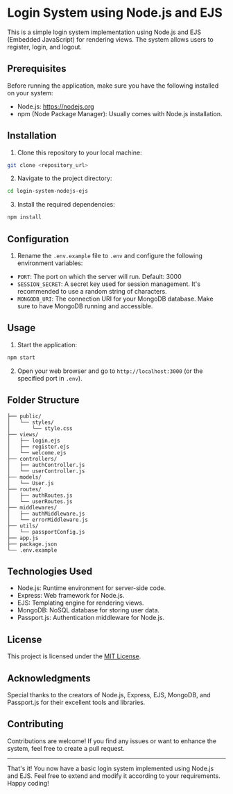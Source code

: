 # Login System using Node.js and EJS

This is a simple login system implementation using Node.js and EJS (Embedded JavaScript) for rendering views. The system allows users to register, login, and logout.

## Prerequisites

Before running the application, make sure you have the following installed on your system:

- Node.js: https://nodejs.org
- npm (Node Package Manager): Usually comes with Node.js installation.

## Installation

1. Clone this repository to your local machine:

```bash
git clone <repository_url>
```

2. Navigate to the project directory:

```bash
cd login-system-nodejs-ejs
```

3. Install the required dependencies:

```bash
npm install
```

## Configuration

1. Rename the `.env.example` file to `.env` and configure the following environment variables:

- `PORT`: The port on which the server will run. Default: 3000
- `SESSION_SECRET`: A secret key used for session management. It's recommended to use a random string of characters.
- `MONGODB_URI`: The connection URI for your MongoDB database. Make sure to have MongoDB running and accessible.

## Usage

1. Start the application:

```bash
npm start
```

2. Open your web browser and go to `http://localhost:3000` (or the specified port in `.env`).

## Folder Structure

```
├── public/
│   └── styles/
│       └── style.css
├── views/
│   ├── login.ejs
│   ├── register.ejs
│   └── welcome.ejs
├── controllers/
│   ├── authController.js
│   └── userController.js
├── models/
│   └── User.js
├── routes/
│   ├── authRoutes.js
│   └── userRoutes.js
├── middlewares/
│   ├── authMiddleware.js
│   └── errorMiddleware.js
├── utils/
│   └── passportConfig.js
├── app.js
├── package.json
└── .env.example
```

## Technologies Used

- Node.js: Runtime environment for server-side code.
- Express: Web framework for Node.js.
- EJS: Templating engine for rendering views.
- MongoDB: NoSQL database for storing user data.
- Passport.js: Authentication middleware for Node.js.

## License

This project is licensed under the [MIT License](LICENSE).

## Acknowledgments

Special thanks to the creators of Node.js, Express, EJS, MongoDB, and Passport.js for their excellent tools and libraries.

## Contributing

Contributions are welcome! If you find any issues or want to enhance the system, feel free to create a pull request.

---

That's it! You now have a basic login system implemented using Node.js and EJS. Feel free to extend and modify it according to your requirements. Happy coding!

